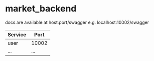 # market_backend

docs are available at host:port/swagger e.g. localhost:10002/swagger

| Service | Port  |
|--------|-------|
| user   | 10002 |
| ...    | ...   |
